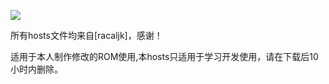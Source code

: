 ![](https://lh3.googleusercontent.com/4D4eaqyfysTgK67gBWd7MjD4gFy4mL5d75PvEHUgyAf4O-129X_p8-oA-VOz7quaUmPj-LIUTkJOSSVThR9Oa8AqHRgaydNfl2TokW2r=s660)


所有hosts文件均来自[racaljk]，感谢！



适用于本人制作修改的ROM使用,本hosts只适用于学习开发使用，请在下载后10小时内删除。
